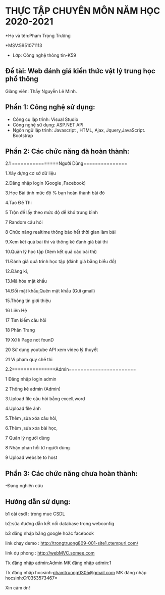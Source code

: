 # THỰC TẬP CHUYÊN MÔN NĂM HỌC 2020-2021
*Họ và tên:Phạm Trọng Trường

*MSV:5951071113     
* Lớp: Công nghệ thông tin-K59

## Đề tài: Web đánh giá kiến thức vật lý trung học phổ thông
Giảng viên: Thầy Nguyễn Lê Minh. 

## Phần 1: Công nghệ sử dụng:
-	Công cụ lập trình: Visual Studio
-	Công nghệ sử dụng: ASP.NET API
-	Ngôn ngữ lập trình:  Javascript , HTML, Ajax, Jquery,JavaScript. Bootstrap

## Phần 2: Các chức năng đã hoàn thành:
2.1 ================Người Dùng===============
 
1.Xây dựng cơ sở dữ liệu

2.Đăng nhập login (Google ,Facebook) 

3.Học Bài tính mức độ % bạn hoàn thành bài đó

4.Tao Đề Thi

5 Trộn đề lấy theo mức độ dễ khó trung bình 

7 Random câu hỏi

8 Chức năng realtime thông báo hết thời gian làm bài 

9.Xem kêt quả bài thi và thông kê đánh giá bài thi

10.Quản lý học tập (Xem kết quả các bài thi)

11.Đánh giá quá trình học tập (đánh giá bằng biểu đồ)

12.Đăng kí,

13.Mã hóa mật khẩu 

14.Đổi mật khẩu,Quên mật khẩu (Gưỉ gmail)  

15.Thông tin giới thiệu

16 Liên Hệ

17 Tìm kiếm câu hỏi

18 Phân Trang 

19 Xử lí Page not founD

20 Sử dụng youtube API xem video lý thuyết

21 Vi phạm quy chế thi

2.2===============Admin=======================

1 Đăng nhập login admin

2 Thông kê admin (Admin)

3.Upload file câu hỏi bằng excell,word 

4.Upload file ảnh 

5.Thêm ,sửa xóa câu hỏi,

6.Thêm ,sửa xóa bài học,

7 Quản lý người dùng 

8 Nhận phản hồi từ người dùng 

9 Upload website to host

## Phần 3: Các chức năng chưa hoàn thành:

-Đang nghiên cứu 

## Hướng dẫn sử dụng:
b1 cài csdl : trong muc CSDL

b2:sữa đường dẫn kết nối database trong webconfig

b3 đăng nhập bằng google hoăc facebook 

link chạy demo : http://trongtruong809-001-site1.ctempurl.com/ 

link dự phong : http://webMVC.somee.com

Tk đăng nhập admin:Admin
MK đăng nhập admin:1

Tk đăng nhập hocsinh:phamtruong0305@gmail.com
MK đăng nhập hocsinh:Cf0353573467*

Xin cảm ơn!
